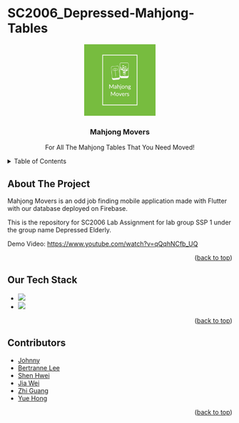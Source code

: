# SC2006_Depressed-Mahjong-Tables

<!--Project Logo-->

<div align="center">
  <a name="readme-top" href="https://github.com/bertrainn/SC2006_Depressed-Mahjong-Tables/">
    <img src="Logo Files/Mahjong Movers-logos.jpeg" alt="Logo" width="160" height="160">
  </a>
  <h3 align="center">Mahjong Movers</h3>
  <p align="center">
    For All The Mahjong Tables That You Need Moved!
  </p>
</div>

<!-- TABLE OF CONTENTS -->
<details>
    <summary>Table of Contents</summary>
    <ol>
        <li><a href="#about-the-project">About The Project</a></li>
        <li><a href="#our-tech-stack">Our Tech Stack</a></li>
        <li><a href="#contributors">Contributors</a></li>
    </ol>
</details>

## About The Project

Mahjong Movers is an odd job finding mobile application made with Flutter with our database deployed on Firebase. 

This is the repository for SC2006 Lab Assignment for lab group SSP 1 under the group name Depressed Elderly.

Demo Video: https://www.youtube.com/watch?v=qQqhNCfb_UQ

<p align="right">(<a href="#readme-top">back to top</a>)</p>

## Our Tech Stack

<ul>
  <li>
  <a href="flutter.dev"> 
     <img src="https://img.shields.io/badge/Flutter-02569B?style=for-the-badge&logo=flutter&logoColor=white" />  
  </a>
      </li>
    <li>
  <a href="https://firebase.google.com/"> 
     <img src="https://img.shields.io/badge/Firebase-039BE5?style=for-the-badge&logo=Firebase&logoColor=white">   
  </a>
        </li>
 </ul>
<p align="right">(<a href="#readme-top">back to top</a>)</p>

## Contributors

- [Johnny](https://github.com/johnny-psh)
- [Bertranne Lee](https://github.com/bertrainn)
- [Shen Hwei](https://github.com/imaginaryBuddy)
- [Jia Wei](https://github.com/KohJiaWei)
- [Zhi Guang](https://github.com/Justinhhhh)
- [Yue Hong](https://github.com/AmosChong20)

<p align="right">(<a href="#readme-top">back to top</a>)</p>

<!-- MARKDOWN LINKS & IMAGES -->

